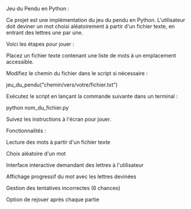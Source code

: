 Jeu du Pendu en Python :

Ce projet est une implémentation du jeu du pendu en Python. L'utilisateur doit deviner un mot choisi aléatoirement à partir d'un fichier texte, en entrant des lettres une par une.

Voici les étapes pour jouer :

Placez un fichier texte contenant une liste de mots à un emplacement accessible.

Modifiez le chemin du fichier dans le script si nécessaire :

jeu_du_pendu("chemin/vers/votre/fichier.txt")

Exécutez le script en lançant la commande suivante dans un terminal :

python nom_du_fichier.py

Suivez les instructions à l'écran pour jouer.

Fonctionnalités :

Lecture des mots à partir d'un fichier texte

Choix aléatoire d'un mot

Interface interactive demandant des lettres à l'utilisateur

Affichage progressif du mot avec les lettres devinées

Gestion des tentatives incorrectes (6 chances)

Option de rejouer après chaque partie
